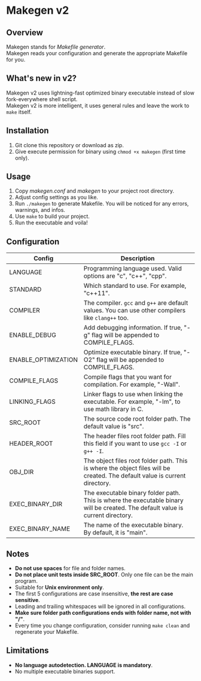 # Makegen v2

## Overview

Makegen stands for *Makefile generator*.  
Makegen reads your configuration and generate the appropriate Makefile for you.

## What's new in v2?

Makegen v2 uses lightning-fast optimized binary executable instead of slow fork-everywhere shell script.  
Makegen v2 is more intelligent, it uses general rules and leave the work to `make` itself.

## Installation

1. Git clone this repository or download as zip.
2. Give execute permission for binary using `chmod +x makegen` (first time only).

## Usage

1. Copy *makegen.conf* and *makegen* to your project root directory.
2. Adjust config settings as you like.
3. Run `./makegen` to generate Makefile. You will be noticed for any errors, warnings, and infos.
4. Use `make` to build your project.
5. Run the executable and voila!

## Configuration

| Config                       | Description                                                                                 |
|------------------------------|---------------------------------------------------------------------------------------------|
| LANGUAGE                     | Programming language used. Valid options are "c", "c++", "cpp".                             |
| STANDARD                     | Which standard to use. For example, "c++11".                                                |
| COMPILER                     | The compiler. `gcc` and `g++` are default values. You can use other compilers like `clang++` too.|
| ENABLE_DEBUG                 | Add debugging information. If true, "-g" flag will be appended to COMPILE_FLAGS.            |
| ENABLE_OPTIMIZATION          | Optimize executable binary. If true, "-O2" flag will be appended to COMPILE_FLAGS.          |
| COMPILE_FLAGS                | Compile flags that you want for compilation. For example, "-Wall".                          |
| LINKING_FLAGS                | Linker flags to use when linking the executable. For example, "-lm", to use math library in C.            |
| SRC_ROOT                     | The source code root folder path. The default value is "src".                               |
| HEADER_ROOT                  | The header files root folder path. Fill this field if you want to use `gcc -I` or `g++ -I`. |
| OBJ_DIR                      | The object files root folder path. This is where the object files will be created. The default value is current directory.|
| EXEC_BINARY_DIR              | The executable binary folder path. This is where the executable binary will be created. The default value is current directory.|
| EXEC_BINARY_NAME             | The name of the executable binary. By default, it is "main".                                |

## Notes
- **Do not use spaces** for file and folder names.
- **Do not place unit tests inside SRC_ROOT**. Only one file can be the main program.
- Suitable for **Unix environment only**.
- The first 5 configurations are case insensitive, **the rest are case sensitive**.
- Leading and trailing whitespaces will be ignored in all configurations.
- **Make sure folder path configurations ends with folder name, not with "/"**.
- Every time you change configuration, consider running `make clean` and regenerate your Makefile.

## Limitations
- **No language autodetection. LANGUAGE is mandatory**.
- No multiple executable binaries support.
